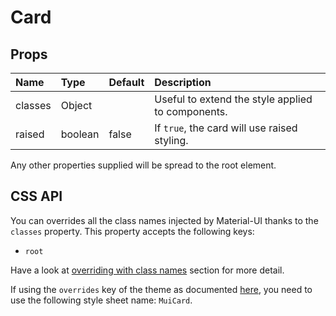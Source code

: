 <!--- This documentation is automatically generated, do not try to edit it. -->

# Card



## Props
| Name | Type | Default | Description |
|:-----|:-----|:--------|:------------|
| classes | Object |  | Useful to extend the style applied to components. |
| raised | boolean | false | If `true`, the card will use raised styling. |

Any other properties supplied will be spread to the root element.

## CSS API

You can overrides all the class names injected by Material-UI thanks to the `classes` property.
This property accepts the following keys:
- `root`

Have a look at [overriding with class names](/customization/overrides#overriding-with-class-names)
section for more detail.

If using the `overrides` key of the theme as documented
[here](/customization/themes#customizing-all-instances-of-a-component-type),
you need to use the following style sheet name: `MuiCard`.
